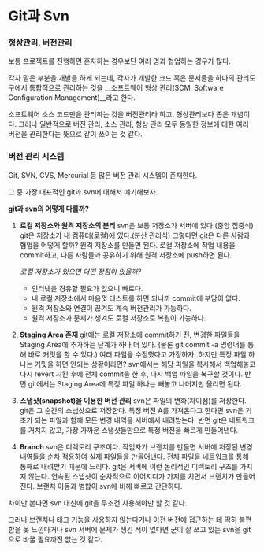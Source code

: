# Git과 Svn

### 형상관리, 버전관리

보통 프로젝트를 진행하면 혼자하는 경우보단 여러 명과 협업하는 경우가 많다. 

각자 맡은 부분을 개발을 하게 되는데, 각자가 개발한 코드 혹은 문서들을 하나의 관리도구에서 통합적으로 관리하는 것을 __소프트웨어 형상 관리(SCM, Software Configuration Management)__라고 한다.

소프트웨어 소스 코드만을 관리하는 것을 버전관리라 하고, 형상관리보다 좁은 개념이다. 그러나 일반적으로 버전 관리, 소스 관리, 형상 관리 모두 동일한 정보에 대한 여러 버전을 관리한다는 뜻으로 같이 쓰이는 것 같다.



### 버전 관리 시스템

Git, SVN, CVS, Mercurial 등 많은 버전 관리 시스템이 존재한다.

그 중 가장 대표적인 git과 svn에 대해서 얘기해보자.

__git과 svn의 어떻게 다를까?__

1. __로컬 저장소와 원격 저장소의 분리__
   svn은 보통 저장소가 서버에 있다.(중앙 집중식)
   git은 저장소가 내 컴퓨터(로컬)에 있다.(분산 관리식)
   그렇다면 git은 다른 사람과 협업을 어떻게 할까? 원격 저장소를 만들면 된다.
   로컬 저장소에 작업 내용을 commit하고, 다른 사람들과 공유하기 위해 원격 저장소에 push하면 된다.

   _로컬 저장소가 있으면 어떤 장점이 있을까?_

   - 인터넷을 경유할 필요가 없으니 빠르다.
   - 내 로컬 저장소에서 마음껏 테스트를 하면 되니까 commit에 부담이 없다.
   - 원격 저장소와 연결이 끊겨도 계속 버전관리가 가능하다.
   - 원격 저장소가 문제가 생겨도 로컬 저장소로 복원이 가능하다.

2. __Staging Area 존재__
   git에는 로컬 저장소에 commit하기 전, 변경한 파일들을 Staging Area에 추가하는 단계가 하나 더 있다.
   (물론 git commit -a 명령어를 통해 바로 커밋을 할 수 있다.) 
   여러 파일을 수정했다고 가정하자. 하지만 특정 파일 하나는 커밋을 하면 안되는 상황이라면?
   svn에서는 해당 파일을 복사해서 백업해놓고 다시 revert 시킨 후에 전체 commit을 한 후, 다시 백업 파일을 복구할 것이다. 반면 git에서는 Staging Area에 특정 파일 하나는 빼놓고 나머지만 올리면 된다. 

3. __스냅샷(snapshot)을 이용한 버전 관리__
   svn은 파일의 변화(차이점)를 저장한다.
   git은 그 순간의 스냅샷으로 저장한다.
   특정 버전 A를 가져온다고 한다면 svn은 기초가 되는 파일과 함께 모든 변경 내역을 서버에서 내려받는다. 반면 git은 네트워크를 거치지 않고, 가장 가까운 스냅샷들만으로 특정 버전을 빠르게 만들어낸다.

4. __Branch__
   svn은 디렉토리 구조이다. 작업자가 브랜치를 만들면 서버에 저장된 변경 내역들을 순차 적용하여 실제 파일들을 만들어낸다. 전체 파일을 네트워크를 통해 통째로 내려받기 때문에 느리다.
   git은 서버에 이런 논리적인 디렉토리 구조를 가지지 않는다. 연속된 스냅샷이 순차적으로 이어지다가 가지를 치면서 브랜치가 만들어진다. 브랜치 이동과 병합이 svn에 비해 빠르고 간단하다.



차이만 본다면 svn 대신에 git을 무조건 사용해야만 할 것 같다.

그러나 브랜치나 태그 기능을 사용하지 않는다거나 이전 버전에 접근하는 데 딱히 불편함을 못 느낀다거나 svn 서버에 문제가 생긴 적이 없다면 굳이 잘 쓰고 있는 svn을 git으로 바꿀 필요까진 없는 것 같다.









